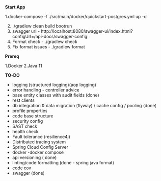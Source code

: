 **Start App**

1.docker-compose -f ./src/main/docker/quickstart-postgres.yml up -d

2. ./gradlew clean build bootrun
3. swagger url - http://localhost:8080/swagger-ui/index.html?configUrl=/api-docs/swagger-config
4. Format check - ./gradlew check 
5. Fix format issues - ./gradlew format

**Prereq**

1.Docker
2.Java 11

**TO-DO**

- logging (structured logging)(aop logging)
- error handling - controller advice
- base entity classes with audit fields (done)
- rest clients
- db integration & data migration (flyway) / cache config / pooling (done)
- profile properties
- code base structure
- security config
- SAST check
- health check 
- Fault tolerance (resilience4j)
- Distributed tracing system
- Spring Cloud Config Server
- docker -docker compose
- api versioning  ( done)
- linting/code formatting  (done - spring java format)
- code cov 
- swagger (done)

